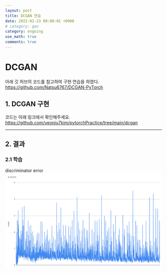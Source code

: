 ```yaml
---
layout: post
title: DCGAN 연습
date: 2022-02-23 00:00:01 +0900
# category: gan
category: ongoing
use_math: true
comments: true
---
```


# DCGAN

아래 깃 허브의 코드를 참고하여 구현 연습을 하였다. <br>
https://github.com/Natsu6767/DCGAN-PyTorch

## 1. DCGAN 구현

코드는 아래 링크에서 확인해주세요.
https://github.com/yeonju7kim/pytorchPractice/tree/main/dcgan

---
## 2. 결과

### 2.1 학습

discriminator error 
![alt text](/public/img/220223/discriminator_error.PNG)